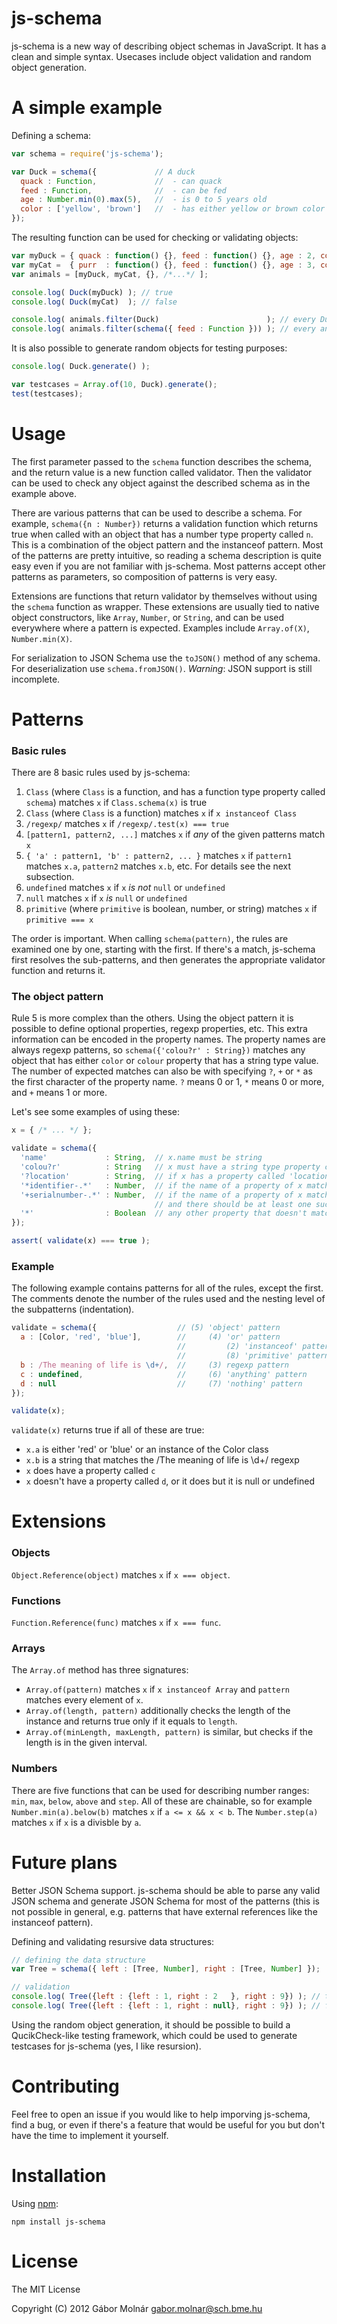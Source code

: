 js-schema
=========

js-schema is a new way of describing object schemas in JavaScript. It has a clean and simple syntax.
Usecases include object validation and random object generation.

A simple example
================

Defining a schema:

```javascript
var schema = require('js-schema');

var Duck = schema({             // A duck
  quack : Function,             //  - can quack
  feed : Function,              //  - can be fed
  age : Number.min(0).max(5),   //  - is 0 to 5 years old
  color : ['yellow', 'brown']   //  - has either yellow or brown color
});
```

The resulting function can be used for checking or validating objects:

```javascript
var myDuck = { quack : function() {}, feed : function() {}, age : 2, color : 'yellow' };
var myCat =  { purr  : function() {}, feed : function() {}, age : 3, color : 'black'  };
var animals = [myDuck, myCat, {}, /*...*/ ];

console.log( Duck(myDuck) ); // true
console.log( Duck(myCat)  ); // false

console.log( animals.filter(Duck)                        ); // every Duck-like object
console.log( animals.filter(schema({ feed : Function })) ); // every animal that can be fed
```

It is also possible to generate random objects for testing purposes:

```javascript
console.log( Duck.generate() );

var testcases = Array.of(10, Duck).generate();
test(testcases);
```

Usage
=====

The first parameter passed to the `schema` function describes the schema, and the return value
is a new function called validator. Then the validator can be used to check any object against
the described schema as in the example above.

There are various patterns that can be used to describe a schema. For example,
`schema({n : Number})` returns a validation function which returns true when called
with an object that has a number type property called `n`. This is a combination of the
object pattern and the instanceof pattern. Most of the patterns are pretty intuitive, so
reading a schema description is quite easy even if you are not familiar with js-schema.
Most patterns accept other patterns as parameters, so composition of patterns is very easy.

Extensions are functions that return validator by themselves without using the `schema` function
as wrapper. These extensions are usually tied to native object constructors, like `Array`,
`Number`, or `String`, and can be used everywhere where a pattern is expected. Examples
include `Array.of(X)`, `Number.min(X)`.

For serialization to JSON Schema use the `toJSON()` method of any schema. For deserialization
use `schema.fromJSON()`. _Warning_: JSON support is still incomplete.

Patterns
========

### Basic rules ###

There are 8 basic rules used by js-schema:

1. `Class` (where `Class` is a function, and has a function type property called
`schema`) matches `x` if `Class.schema(x)` is true
2. `Class` (where `Class` is a function) matches `x` if `x instanceof Class`
3. `/regexp/` matches `x` if `/regexp/.test(x) === true`
4. `[pattern1, pattern2, ...]` matches `x` if _any_ of the given patterns match `x`
5. `{ 'a' : pattern1, 'b' : pattern2, ... }` matches `x` if `pattern1` matches `x.a`,
   `pattern2` matches `x.b`, etc. For details see the next subsection.
6. `undefined` matches `x` if `x` _is not_ `null` or `undefined`
7. `null` matches `x` if `x` _is_ `null` or `undefined`
8. `primitive` (where `primitive` is boolean, number, or string) matches `x` if `primitive === x`

The order is important. When calling `schema(pattern)`, the rules are examined one by one,
starting with the first. If there's a match, js-schema first resolves the sub-patterns, and then
generates the appropriate validator function and returns it.

### The object pattern ###

Rule 5 is more complex than the others. Using the object pattern it is possible to
define optional properties, regexp properties, etc. This extra information can be encoded in
the property names. The property names are always regexp patterns, so `schema({'colou?r' : String})`
matches any object that has either `color` or `colour` property that has a string type value.
The number of expected matches can also be with specifying `?`, `+` or `*` as the first
character of the property name. `?` means 0 or 1, `*` means 0 or more, and `+` means 1 or more.

Let's see some examples of using these:
```javascript
x = { /* ... */ };

validate = schema({
  'name'             : String,  // x.name must be string
  'colou?r'          : String   // x must have a string type property called either 'color' or 'colour' (but not both)
  '?location'        : String,  // if x has a property called 'location' then its value must be string
  '*identifier-.*'   : Number,  // if the name of a property of x matches /identifier-.*/   then its value must be a number
  '+serialnumber-.*' : Number,  // if the name of a property of x matches /serialnumber-.*/ then its value must be a number
                                // and there should be at least one such property
  '*'                : Boolean  // any other property that doesn't match any of these rules must be Boolean
});

assert( validate(x) === true );
```

### Example ###

The following example contains patterns for all of the rules, except the first. The comments
denote the number of the rules used and the nesting level of the subpatterns (indentation).

```javascript
validate = schema({                  // (5) 'object' pattern
  a : [Color, 'red', 'blue'],        //     (4) 'or' pattern
                                     //         (2) 'instanceof' pattern
                                     //         (8) 'primitive' pattern
  b : /The meaning of life is \d+/,  //     (3) regexp pattern
  c : undefined,                     //     (6) 'anything' pattern
  d : null                           //     (7) 'nothing' pattern
});

validate(x);
```

`validate(x)` returns true if all of these are true:
* `x.a` is either 'red' or 'blue' or an instance of the Color class
* `x.b` is a string that matches the /The meaning of life is \d+/ regexp
* `x` does have a property called `c`
* `x` doesn't have a property called `d`, or it does but it is null or undefined

Extensions
==========

### Objects ###

`Object.Reference(object)` matches `x` if `x === object`.

### Functions ###

`Function.Reference(func)` matches `x` if `x === func`.

### Arrays ###

The `Array.of` method has three signatures:
- `Array.of(pattern)` matches `x` if `x instanceof Array` and `pattern` matches every element of `x`.
- `Array.of(length, pattern)` additionally checks the length of the instance and returns true only if it equals to `length`.
- `Array.of(minLength, maxLength, pattern)` is similar, but checks if the length is in the given interval.

### Numbers ###

There are five functions that can be used for describing number ranges: `min`, `max`, `below`,
`above` and `step`. All of these are chainable, so for example `Number.min(a).below(b)` matches `x`
if `a <= x && x < b`. The `Number.step(a)` matches `x` if `x` is a divisble by `a`.

Future plans
============

Better JSON Schema support. js-schema should be able to parse any valid JSON schema and generate
JSON Schema for most of the patterns (this is not possible in general, e.g. patterns that have
external references like the instanceof pattern).

Defining and validating resursive data structures:

```javascript
// defining the data structure
var Tree = schema({ left : [Tree, Number], right : [Tree, Number] });

// validation
console.log( Tree({left : {left : 1, right : 2   }, right : 9}) ); // true
console.log( Tree({left : {left : 1, right : null}, right : 9}) ); // false
```

Using the random object generation, it should be possible to build a QucikCheck-like testing
framework, which could be used to generate testcases for js-schema (yes, I like resursion).

Contributing
============

Feel free to open an issue if you would like to help imporving js-schema, find a bug, or even
if there's a feature that would be useful for you but don't have the time to implement it yourself.

Installation
============

Using [npm](http://npmjs.org):

    npm install js-schema

License
=======

The MIT License

Copyright (C) 2012 Gábor Molnár <gabor.molnar@sch.bme.hu>

